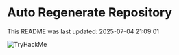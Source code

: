 # Auto Regenerate Repository

This README was last updated: 2025-07-04 21:09:01

 ![TryHackMe](https://tryhackme.com/badge/533634)